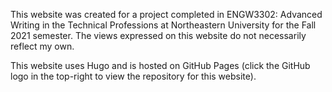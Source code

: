 This website was created for a project completed in ENGW3302: Advanced Writing in the Technical Professions at Northeastern University for the Fall 2021 semester. The views expressed on this website do not necessarily reflect my own.

This website uses Hugo and is hosted on GitHub Pages (click the GitHub logo in the top-right to view the repository for this website).
